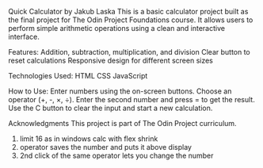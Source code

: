 Quick Calculator by Jakub Laska
This is a basic calculator project built as the final project for The Odin Project Foundations course. It allows users to perform simple arithmetic operations using a clean and interactive interface.

Features:
Addition, subtraction, multiplication, and division
Clear button to reset calculations
Responsive design for different screen sizes

Technologies Used:
HTML
CSS
JavaScript

How to Use:
Enter numbers using the on-screen buttons.
Choose an operator (+, -, ×, ÷).
Enter the second number and press = to get the result.
Use the C button to clear the input and start a new calculation.


Acknowledgments
This project is part of The Odin Project curriculum.

<!-- 
_______/\\\\\\\_______/\\\_____________        
 ______\/////\\\______\/\\\_____________       
  __________\/\\\______\/\\\_____________      
   __________\/\\\______\/\\\_____________     
    __________\/\\\______\/\\\_____________    
     __________\/\\\______\/\\\_____________   
      ___/\\\___\/\\\______\/\\\_____________  
       __\//\\\\\\\\\_______\/\\\\\\\\\\\\\___ 
        ___\/////////________\/////////////____ 
-->



1. limit 16 as in windows calc with flex shrink
2. operator saves the number and puts it above display
3. 2nd click of the same operator lets you change the number